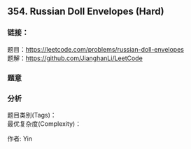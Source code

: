 ## 354. Russian Doll Envelopes (Hard)

### **链接**：
题目：https://leetcode.com/problems/russian-doll-envelopes  
题解：https://github.com/JianghanLi/LeetCode

### **题意**



### **分析**  
题目类别(Tags)：  
最优复杂度(Complexity)：  



作者: Yin

